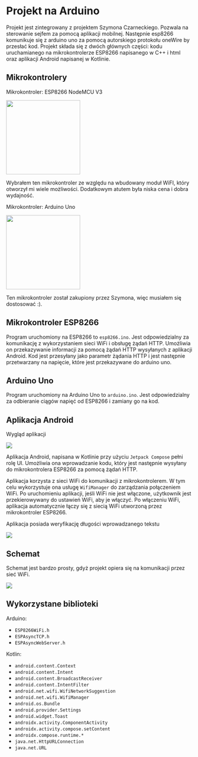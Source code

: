 # Projekt na Arduino

Projekt jest zintegrowany z projektem Szymona Czarneckiego. Pozwala na sterowanie sejfem za pomocą aplikacji mobilnej. Następnie esp8266 komunikuje się z arduino uno za pomocą autorskiego protokołu oneWire by przesłać kod. 
Projekt składa się z dwóch głównych części: kodu uruchamianego na mikrokontrolerze ESP8266 napisanego w C++ i html oraz aplikacji Android napisanej w Kotlinie.

## Mikrokontrolery

Mikrokontroler: ESP8266 NodeMCU V3

<img src="https://a.allegroimg.com/s720/11ebb2/96aa321f471b9d865260ebe84031/Modul-WiFi-ESP8266-NodeMcu-V3-IoT.jpg" width="200" height="200">

Wybrałem ten mikrokontroler ze względu na wbudowany moduł WiFI, który otworzył mi wiele możliwości. Dodatkowym atutem była niska cena i dobra wydajność.

Mikrokontroler: Arduino Uno

<img src="https://neorobot.pl/environment/cache/images/500_500_productGfx_5443/Arduino-UNO-Rev3---oryginal.webp" width="200" height="200">

Ten mikrokontroler został zakupiony przez Szymona, więc musiałem się dostosować :).

## Mikrokontroler ESP8266

Program uruchomiony na ESP8266 to `esp8266.ino`. Jest odpowiedzialny za komunikację z wykorzystaniem sieci WiFi i obsługę żądań HTTP. Umożliwia on przekazywanie informacji za pomocą żądań HTTP wysyłanych z aplikacji Android. Kod jest przesyłany jako parametr żądania HTTP i jest następnie przetwarzany na napięcie, które jest przekazywane do arduino uno.

## Arduino Uno

Program uruchomiony na Arduino Uno to `arduino.ino`. Jest odpowiedzialny za odbieranie ciągów napięć od ESP8266 i zamiany go na kod.

## Aplikacja Android

Wygląd aplikacji

<img src="https://github.com/PanPeryskop/Sw/blob/main/Images/interface.jpg">

Aplikacja Android, napisana w Kotlinie przy użyciu `Jetpack Compose` pełni rolę UI. Umożliwia ona wprowadzanie kodu, który jest następnie wysyłany do mikrokontrolera ESP8266 za pomocą żądań HTTP.

Aplikacja korzysta z sieci WiFi do komunikacji z mikrokontrolerem. W tym celu wykorzystuje ona usługę `WifiManager` do zarządzania połączeniem WiFi. Po uruchomieniu aplikacji, jeśli WiFi nie jest włączone, użytkownik jest przekierowywany do ustawień WiFi, aby je włączyć. Po włączeniu WiFi, aplikacja automatycznie łączy się z siecią WiFi utworzoną przez mikrokontroler ESP8266.

Aplikacja posiada weryfikację długości wprowadzanego tekstu

<img src="https://github.com/PanPeryskop/Sw/blob/main/Images/verif.jpg">

## Schemat

Schemat jest bardzo prosty, gdyż projekt opiera się na komunikacji przez sieć WiFi.

<img src="https://github.com/PanPeryskop/Sw/blob/main/Images/circuit.png">

## Wykorzystane biblioteki

Arduino:
- `ESP8266WiFi.h` 
- `ESPAsyncTCP.h`
- `ESPAsyncWebServer.h`

Kotlin:
- `android.content.Context`
- `android.content.Intent`
- `android.content.BroadcastReceiver`
- `android.content.IntentFilter`
- `android.net.wifi.WifiNetworkSuggestion`
- `android.net.wifi.WifiManager`
- `android.os.Bundle`
- `android.provider.Settings`
- `android.widget.Toast`
- `androidx.activity.ComponentActivity`
- `androidx.activity.compose.setContent`
- `androidx.compose.runtime.*`
- `java.net.HttpURLConnection`
- `java.net.URL`